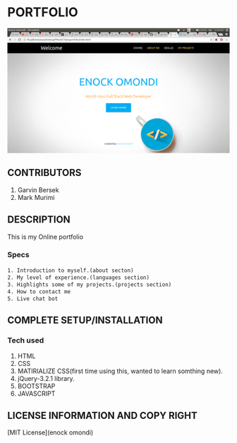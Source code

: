# PORTFOLIO
![MY-PORTFOLIO](newpic.png)
## CONTRIBUTORS
  1. Garvin Bersek
  2. Mark Murimi


## DESCRIPTION
  This is my Online portfolio

  ### Specs
    1. Introduction to myself.(about secton)
    2. My level of experience.(languages section)
    3. Highlights some of my projects.(projects section)
    4. How to contact me
    5. Live chat bot


## COMPLETE SETUP/INSTALLATION
### Tech used
  1. HTML
  2. CSS
  3. MATIRIALIZE CSS(first time using this, wanted to learn somthing new).
  4. jQuery-3.2.1 library.
  5. BOOTSTRAP
  6. JAVASCRIPT
## LICENSE INFORMATION AND COPY RIGHT
  [MIT License](enock omondi)

